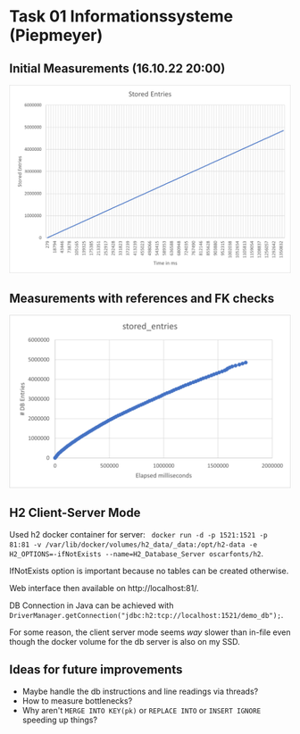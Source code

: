 # Task 01 Informationssysteme (Piepmeyer)

## Initial Measurements (16.10.22 20:00)

![Datengrafik](./history_daten_16.10.22_grafik.png)

## Measurements with references and FK checks

![Datengrafik](./history_daten_grafik.png)

## H2 Client-Server Mode

Used h2 docker container for
server: ` docker run -d -p 1521:1521 -p 81:81 -v /var/lib/docker/volumes/h2_data/_data:/opt/h2-data -e H2_OPTIONS=-ifNotExists --name=H2_Database_Server oscarfonts/h2`.

IfNotExists option is important because no tables can be created otherwise.

Web interface then available on http://localhost:81/.

DB Connection in Java can be achieved with `DriverManager.getConnection("jdbc:h2:tcp://localhost:1521/demo_db");`.

For some reason, the client server mode seems _way_ slower than in-file even though the docker volume for the db server is also on my SSD.

## Ideas for future improvements

- Maybe handle the db instructions and line readings via threads?
- How to measure bottlenecks?
- Why aren't `MERGE INTO KEY(pk)` or `REPLACE INTO` or `INSERT IGNORE` speeding up things? 
